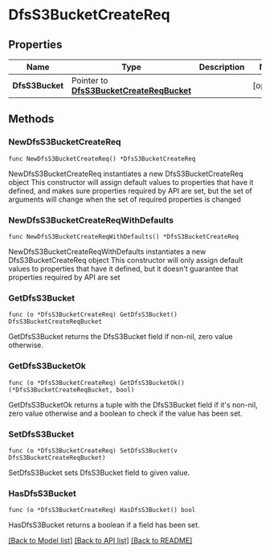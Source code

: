 # DfsS3BucketCreateReq

## Properties

Name | Type | Description | Notes
------------ | ------------- | ------------- | -------------
**DfsS3Bucket** | Pointer to [**DfsS3BucketCreateReqBucket**](DfsS3BucketCreateReqBucket.md) |  | [optional] 

## Methods

### NewDfsS3BucketCreateReq

`func NewDfsS3BucketCreateReq() *DfsS3BucketCreateReq`

NewDfsS3BucketCreateReq instantiates a new DfsS3BucketCreateReq object
This constructor will assign default values to properties that have it defined,
and makes sure properties required by API are set, but the set of arguments
will change when the set of required properties is changed

### NewDfsS3BucketCreateReqWithDefaults

`func NewDfsS3BucketCreateReqWithDefaults() *DfsS3BucketCreateReq`

NewDfsS3BucketCreateReqWithDefaults instantiates a new DfsS3BucketCreateReq object
This constructor will only assign default values to properties that have it defined,
but it doesn't guarantee that properties required by API are set

### GetDfsS3Bucket

`func (o *DfsS3BucketCreateReq) GetDfsS3Bucket() DfsS3BucketCreateReqBucket`

GetDfsS3Bucket returns the DfsS3Bucket field if non-nil, zero value otherwise.

### GetDfsS3BucketOk

`func (o *DfsS3BucketCreateReq) GetDfsS3BucketOk() (*DfsS3BucketCreateReqBucket, bool)`

GetDfsS3BucketOk returns a tuple with the DfsS3Bucket field if it's non-nil, zero value otherwise
and a boolean to check if the value has been set.

### SetDfsS3Bucket

`func (o *DfsS3BucketCreateReq) SetDfsS3Bucket(v DfsS3BucketCreateReqBucket)`

SetDfsS3Bucket sets DfsS3Bucket field to given value.

### HasDfsS3Bucket

`func (o *DfsS3BucketCreateReq) HasDfsS3Bucket() bool`

HasDfsS3Bucket returns a boolean if a field has been set.


[[Back to Model list]](../README.md#documentation-for-models) [[Back to API list]](../README.md#documentation-for-api-endpoints) [[Back to README]](../README.md)


